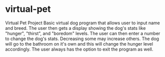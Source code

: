 # virtual-pet
Virtual Pet Project
Basic virtual dog program that allows user to input name and breed.  The user then gets a display showing the dog's stats like "hunger", "thirst", and "boredom" levels.
The user can then enter a number to change the dog's stats.  Decreasing some may increase others.  The dog will go to the bathroom on it's own and this will change the hunger level accordingly.  The user always has the option to exit the program as well.
